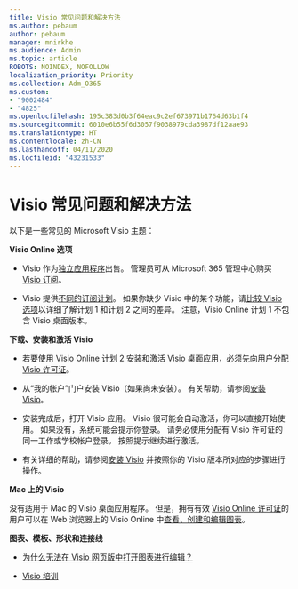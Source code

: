 ```yaml
---
title: Visio 常见问题和解决方法
ms.author: pebaum
author: pebaum
manager: mnirkhe
ms.audience: Admin
ms.topic: article
ROBOTS: NOINDEX, NOFOLLOW
localization_priority: Priority
ms.collection: Adm_O365
ms.custom:
- "9002484"
- "4825"
ms.openlocfilehash: 195c383d0b3f64eac9c2ef673971b1764d63b1f4
ms.sourcegitcommit: 6010e6b55f6d3057f9038979cda3987df12aae93
ms.translationtype: HT
ms.contentlocale: zh-CN
ms.lasthandoff: 04/11/2020
ms.locfileid: "43231533"
---
```

# <a name="visio-common-issues-and-resolutions"></a>Visio 常见问题和解决方法

以下是一些常见的 Microsoft Visio 主题：

**Visio Online 选项**

- Visio 作为[独立应用程序](https://products.office.com/visio/flowchart-software)出售。 管理员可从 Microsoft 365 管理中心购买 [Visio 订阅](https://docs.microsoft.com/alchemyinsights/purchase-visio-subscription)。

- Visio 提供[不同的订阅计划](https://products.office.com/visio/microsoft-visio-plans-and-pricing-compare-visio-options)。 如果你缺少 Visio 中的某个功能，请[比较 Visio 选项](https://products.office.com/visio/microsoft-visio-plans-and-pricing-compare-visio-options)以详细了解计划 1 和计划 2 之间的差异。  注意，Visio Online 计划 1 不包含 Visio 桌面版本。

**下载、安装和激活 Visio**

- 若要使用 Visio Online 计划 2 安装和激活 Visio 桌面应用，必须先向用户分配 [Visio 许可证](https://docs.microsoft.com/office365/admin/subscriptions-and-billing/assign-licenses-to-users)。

- 从“我的帐户”门户安装 Visio（如果尚未安装）。 有关帮助，请参阅[安装 Visio](https://support.office.com/article/f98f21e3-aa02-4827-9167-ddab5b025710)。

- 安装完成后，打开 Visio 应用。 Visio 很可能会自动激活，你可以直接开始使用。 如果没有，系统可能会提示你登录。 请务必使用分配有 Visio 许可证的同一工作或学校帐户登录。 按照提示继续进行激活。

- 有关详细的帮助，请参阅[安装 Visio](https://support.office.com/article/f98f21e3-aa02-4827-9167-ddab5b025710) 并按照你的 Visio 版本所对应的步骤进行操作。

**Mac 上的 Visio**

没有适用于 Mac 的 Visio 桌面应用程序。 但是，拥有有效 [Visio Online 许可证](https://docs.microsoft.com/office365/admin/subscriptions-and-billing/assign-licenses-to-users)的用户可以在 Web 浏览器上的 Visio Online 中[查看、创建和编辑图表](https://support.office.com/article/06f04845-91b8-4e8f-881f-a43c970735fc)。

**图表、模板、形状和连接线**

- [为什么无法在 Visio 网页版中打开图表进行编辑？](https://support.microsoft.com/zh-CN/office/why-can-t-i-open-a-diagram-for-editing-in-visio-for-the-web-ea4a23d3-21d3-4878-945e-cf1be4140357)

- [Visio 培训](https://support.office.com/article/visio-training-e058bcfa-1d90-4653-afc6-e84d54cf94a6)
